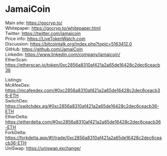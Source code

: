 # JamaiCoin

Main site: https://gocryp.to/  
Whitepaper: https://gocryp.to/whitepaper.html  
Twitter: https://twitter.com/jamaicoin  
Price info: https://LiveTokenWatch.com  
Discussion: https://bitcointalk.org/index.php?topic=5163412.0  
GitHub: https://github.com/JamaiCoin  
Linkedin: https://www.linkedin.com/company/jamaicoin/  
EtherScan: https://etherscan.io/token/0xc2856a8310af421a2a65de16428c2dec6ceacb36  

Listings:  
McAfeeDex: https://mcafeedex.com/#0xc2856a8310af421a2a65de16428c2dec6ceacb36-ETH  
SwitchDex: https://switchdex.ag/#0xc2856a8310af421a2a65de16428c2dec6ceacb36-ETH  
EtherDelta: https://etherdelta.com/#0xc2856a8310af421a2a65de16428c2dec6ceacb36-ETH  
ForkDelta: https://forkdelta.app/#!/trade/0xc2856a8310af421a2a65de16428c2dec6ceacb36-ETH  
UniSwap: https://uniswap.exchange/  

